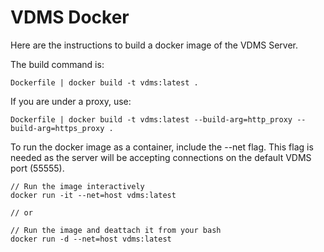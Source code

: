 # VDMS Docker

Here are the instructions to build a docker image of the VDMS Server.

The build command is: 

    Dockerfile | docker build -t vdms:latest .

If you are under a proxy, use:

    Dockerfile | docker build -t vdms:latest --build-arg=http_proxy --build-arg=https_proxy .

To run the docker image as a container, include the --net flag.
This flag is needed as the server will be accepting connections on the default VDMS port (55555).

    // Run the image interactively 
    docker run -it --net=host vdms:latest

    // or

    // Run the image and deattach it from your bash 
    docker run -d --net=host vdms:latest


